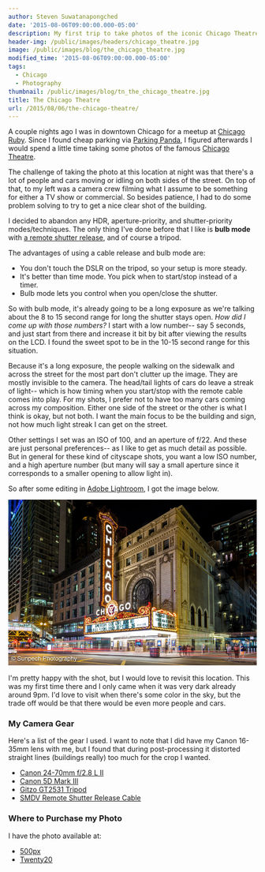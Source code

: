 ```yaml
---
author: Steven Suwatanapongched
date: '2015-08-06T09:00:00.000-05:00'
description: My first trip to take photos of the iconic Chicago Theatre. I talk about the problems and what I did to take this photo.
header-img: /public/images/headers/chicago_theatre.jpg
image: /public/images/blog/the_chicago_theatre.jpg
modified_time: '2015-08-06T09:00:00.000-05:00'
tags:
  - Chicago
  - Photography
thumbnail: /public/images/blog/tn_the_chicago_theatre.jpg
title: The Chicago Theatre
url: /2015/08/06/the-chicago-theatre/
---
```



A couple nights ago I was in downtown Chicago for a meetup at [Chicago Ruby](http://www.chicagoruby.org/). Since I found cheap parking via [Parking Panda](https://www.parkingpanda.com/invite/sunpech), I figured afterwards I would spend a little time taking some photos of the famous [Chicago Theatre](http://www.thechicagotheatre.com/).

The challenge of taking the photo at this location at night was that there's a lot of people and cars moving or idling on both sides of the street. On top of that, to my left was a camera crew filming what I assume to be something for either a TV show or commercial. So besides patience, I had to do some problem solving to try to get a nice clear shot of the building.

I decided to abandon any HDR, aperture-priority, and shutter-priority modes/techniques. The only thing I've done before that I like is **bulb mode** with [a remote shutter release](http://www.amazon.com/gp/product/B002KDS2BY/ref=as_li_tl?ie=UTF8&camp=1789&creative=390957&creativeASIN=B002KDS2BY&linkCode=as2&tag=sunpech-20&linkId=DOICG2MO2ATPUNUE), and of course a tripod.

The advantages of using a cable release and bulb mode are:

* You don't touch the DSLR on the tripod, so your setup is more steady.
* It's better than time mode. You pick when to start/stop instead of a timer.
* Bulb mode lets you control when you open/close the shutter.

So with bulb mode, it's already going to be a long exposure as we're talking about the 8 to 15 second range for long the shutter stays open. *How did I come up with those numbers?* I start with a low number-- say 5 seconds, and just start from there and increase it bit by bit after viewing the results on the LCD. I found the sweet spot to be in the 10-15 second range for this situation.

Because it's a long exposure, the people walking on the sidewalk and across the street for the most part don't clutter up the image. They are mostly invisible to the camera. The head/tail lights of cars do leave a streak of light-- which is how timing when you start/stop with the remote cable comes into play. For my shots, I prefer not to have too many cars coming across my composition. Either one side of the street or the other is what I think is okay, but not both. I want the main focus to be the building and sign, not how much light streak I can get on the street.

Other settings I set was an ISO of 100, and an aperture of f/22. And these are just personal preferences-- as I like to get as much detail as possible. But in general for these kind of cityscape shots, you want a low ISO number, and a high aperture number (but many will say a small aperture since it corresponds to a smaller opening to allow light in).

So after some editing in [Adobe Lightroom](http://www.amazon.com/gp/product/B00VWCKJVA/ref=as_li_tl?ie=UTF8&camp=1789&creative=390957&creativeASIN=B00VWCKJVA&linkCode=as2&tag=sunpech-20&linkId=N6FUCC5ZPTDPFYRS), I got the image below.

![The Chicago Theatre](/public/images/blog/the_chicago_theatre.jpg)

I'm pretty happy with the shot, but I would love to revisit this location. This was my first time there and I only came when it was very dark already around 9pm. I'd love to visit when there's some color in the sky, but the trade off would be that there would be even more people and cars.

### My Camera Gear

Here's a list of the gear I used. I want to note that I did have my Canon 16-35mm lens with me, but I found that during post-processing it distorted straight lines (buildings really) too much for the crop I wanted.

* [Canon 24-70mm f/2.8 L II](http://www.amazon.com/gp/product/B0076BNK30/ref=as_li_tl?ie=UTF8&camp=1789&creative=390957&creativeASIN=B0076BNK30&linkCode=as2&tag=sunpech-20&linkId=ZQIWKP4VBBSNZ4NQ)
* [Canon 5D Mark III](http://www.amazon.com/gp/product/B007FGYZFI/ref=as_li_tl?ie=UTF8&camp=1789&creative=390957&creativeASIN=B007FGYZFI&linkCode=as2&tag=sunpech-20&linkId=DVPK3Z2CJDU5BBTR)
* [Gitzo  GT2531 Tripod](http://www.amazon.com/gp/product/B001F0RNZ4/ref=as_li_ss_tl?ie=UTF8&amp;camp=1789&amp;creative=390957&amp;creativeASIN=B001F0RNZ4&amp;linkCode=as2&amp;tag=sunpech-20)
* [SMDV Remote Shutter Release Cable](http://www.amazon.com/gp/product/B002KDS2BY/ref=as_li_tl?ie=UTF8&camp=1789&creative=390957&creativeASIN=B002KDS2BY&linkCode=as2&tag=sunpech-20&linkId=DOICG2MO2ATPUNUE)

### Where to Purchase my Photo

I have the photo available at:

* [500px](https://500px.com/photo/117276725/the-chicago-theatre-by-steven-suwatanapongched)
* [Twenty20](https://www.twenty20.com/photos/93be5d58-dd47-4935-88df-4fad5f70e5ad)